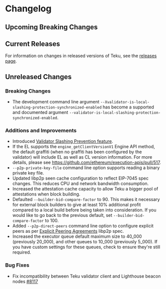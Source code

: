 # Changelog

## Upcoming Breaking Changes

## Current Releases

For information on changes in released versions of Teku, see
the [releases page](https://github.com/Consensys/teku/releases).

## Unreleased Changes

### Breaking Changes
 - The development command line argument `--Xvalidator-is-local-slashing-protection-synchronized-enabled` has become a supported and documented argument `--validator-is-local-slashing-protection-synchronized-enabled`.

### Additions and Improvements
- Introduced [Validator Slashing Prevention feature](https://docs.teku.consensys.io/how-to/prevent-slashing/detect-slashing).
- If the EL supports the `engine_getClientVersionV1` Engine API method, the default graffiti (when no graffiti has been configured by the validator) will include EL as well as CL version information. For more details, please see https://github.com/ethereum/execution-apis/pull/517.
- `--p2p-private-key-file` command line option supports reading a binary private key file.
- Updated libp2p seen cache configuration to reflect EIP-7045 spec changes. This reduces CPU and network bandwidth consumption.
- Increased the attestation cache capacity to allow Teku a bigger pool of attestations when block building.
- Defaulted `--builder-bid-compare-factor` to 90. This makes it necessary for external block builders to give at least 10% additional profit compared to a local build before being taken into consideration. If you would like to go back to the previous default, set `--builder-bid-compare-factor` to 100.
- Added `--p2p-direct-peers` command line option to configure explicit peers as per [Explicit Peering Agreements](https://github.com/libp2p/specs/blob/master/pubsub/gossipsub/gossipsub-v1.1.md#explicit-peering-agreements) libp2p spec.
- Increased the executor queue default maximum size to 40_000 (previously 20_000), and other queues to 10_000 (previously 5_000). If you have custom settings for these queues, check to ensure they're still required.

### Bug Fixes
- Fix incompatibility between Teku validator client and Lighthouse beacon nodes [#8117](https://github.com/Consensys/teku/pull/8117)

